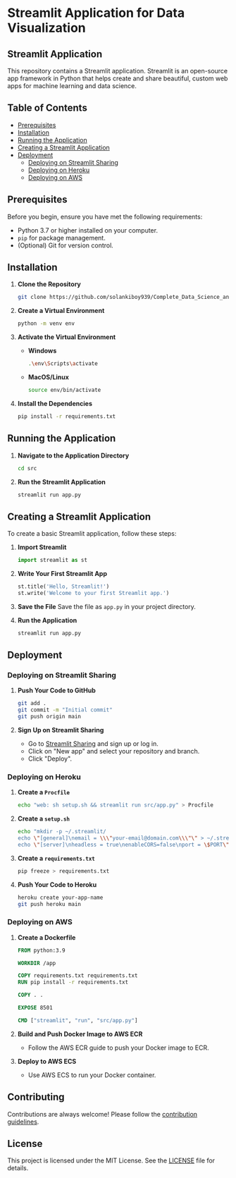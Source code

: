 # Streamlit Application for Data Visualization

## Streamlit Application

This repository contains a Streamlit application. Streamlit is an open-source app framework in Python that helps create and share beautiful, custom web apps for machine learning and data science.

## Table of Contents
- [Prerequisites](#prerequisites)
- [Installation](#installation)
- [Running the Application](#running-the-application)
- [Creating a Streamlit Application](#creating-a-streamlit-application)
- [Deployment](#deployment)
  - [Deploying on Streamlit Sharing](#deploying-on-streamlit-sharing)
  - [Deploying on Heroku](#deploying-on-heroku)
  - [Deploying on AWS](#deploying-on-aws)

## Prerequisites

Before you begin, ensure you have met the following requirements:
- Python 3.7 or higher installed on your computer.
- `pip` for package management.
- (Optional) Git for version control.

## Installation

1. **Clone the Repository**
    ```sh
    git clone https://github.com/solankiboy939/Complete_Data_Science_and_Machine_Learning/tree/main/Python/File_With_Python/Library_For_Deployment
    ```

2. **Create a Virtual Environment**
    ```sh
    python -m venv env
    ```

3. **Activate the Virtual Environment**

    - **Windows**
        ```sh
        .\env\Scripts\activate
        ```
    - **MacOS/Linux**
        ```sh
        source env/bin/activate
        ```

4. **Install the Dependencies**
    ```sh
    pip install -r requirements.txt
    ```

## Running the Application

1. **Navigate to the Application Directory**
    ```sh
    cd src
    ```

2. **Run the Streamlit Application**
    ```sh
    streamlit run app.py
    ```

## Creating a Streamlit Application

To create a basic Streamlit application, follow these steps:

1. **Import Streamlit**
    ```python
    import streamlit as st
    ```

2. **Write Your First Streamlit App**
    ```python
    st.title('Hello, Streamlit!')
    st.write('Welcome to your first Streamlit app.')
    ```

3. **Save the File**
    Save the file as `app.py` in your project directory.

4. **Run the Application**
    ```sh
    streamlit run app.py
    ```

## Deployment

### Deploying on Streamlit Sharing

1. **Push Your Code to GitHub**
    ```sh
    git add .
    git commit -m "Initial commit"
    git push origin main
    ```

2. **Sign Up on Streamlit Sharing**
    - Go to [Streamlit Sharing](https://share.streamlit.io/) and sign up or log in.
    - Click on "New app" and select your repository and branch.
    - Click "Deploy".

### Deploying on Heroku

1. **Create a `Procfile`**
    ```sh
    echo "web: sh setup.sh && streamlit run src/app.py" > Procfile
    ```

2. **Create a `setup.sh`**
    ```sh
    echo "mkdir -p ~/.streamlit/
    echo \"[general]\nemail = \\\"your-email@domain.com\\\"\" > ~/.streamlit/credentials.toml
    echo \"[server]\nheadless = true\nenableCORS=false\nport = \$PORT\" > ~/.streamlit/config.toml" > setup.sh
    ```

3. **Create a `requirements.txt`**
    ```sh
    pip freeze > requirements.txt
    ```

4. **Push Your Code to Heroku**
    ```sh
    heroku create your-app-name
    git push heroku main
    ```

### Deploying on AWS

1. **Create a Dockerfile**
    ```Dockerfile
    FROM python:3.9

    WORKDIR /app

    COPY requirements.txt requirements.txt
    RUN pip install -r requirements.txt

    COPY . .

    EXPOSE 8501

    CMD ["streamlit", "run", "src/app.py"]
    ```

2. **Build and Push Docker Image to AWS ECR**
    - Follow the AWS ECR guide to push your Docker image to ECR.

3. **Deploy to AWS ECS**
    - Use AWS ECS to run your Docker container.

## Contributing

Contributions are always welcome! Please follow the [contribution guidelines](CONTRIBUTING.md).

## License

This project is licensed under the MIT License. See the [LICENSE](LICENSE) file for details.
